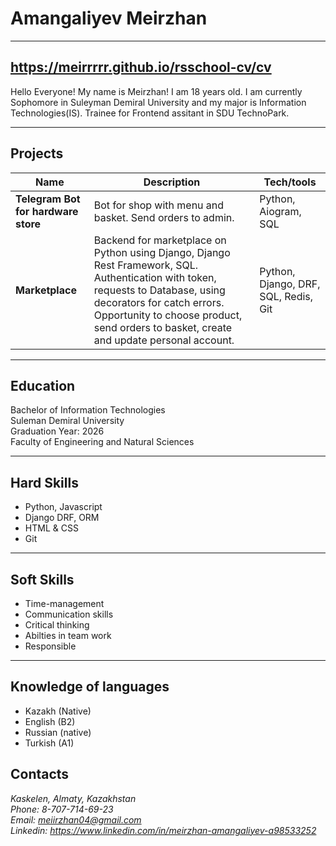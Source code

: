 # Amangaliyev Meirzhan

---
https://meirrrrr.github.io/rsschool-cv/cv
---
Hello Everyone!
My name is Meirzhan! I am 18 years old. I am currently Sophomore in Suleyman Demiral University
and my major is Information Technologies(IS). Trainee for Frontend assitant in SDU TechnoPark.

---
## Projects

| Name                         | Description       | Tech/tools        |
| ---------------------------- | ----------------- | ----------------- |
| **Telegram Bot for hardware store**             | Bot for shop with menu and basket. Send orders to admin. | Python, Aiogram, SQL |
| **Marketplace** | Backend for marketplace on Python using Django, Django Rest Framework, SQL. Authentication with token, requests to Database, using decorators for catch errors. Opportunity to choose product, send orders to basket, create and update personal account.| Python, Django, DRF, SQL, Redis, Git |

---
## Education
Bachelor of Information Technologies <br>
Suleman Demiral University <br>
Graduation Year: 2026  <br>
Faculty of Engineering and Natural Sciences

---
## Hard Skills
- Python, Javascript
- Django DRF, ORM
- HTML & CSS
- Git

---
## Soft Skills
- Time-management
- Communication skills
- Critical thinking
- Abilties in team work
- Responsible

---
## Knowledge of languages
- Kazakh (Native)
- English (B2)
- Russian (native)
- Turkish (A1)

## Contacts
*Kaskelen, Almaty, Kazakhstan* <br> 
*Phone: 8-707-714-69-23* <br>
*Email: meiirzhan04@gmail.com* <br>
*Linkedin: https://www.linkedin.com/in/meirzhan-amangaliyev-a98533252*


